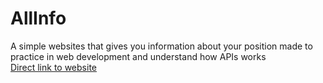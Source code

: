 # AllInfo
A simple websites that gives you information about your position made to practice in web development and understand how APIs works 
<br>[Direct link to website](https://tetochannel.github.io/AllInfo)
